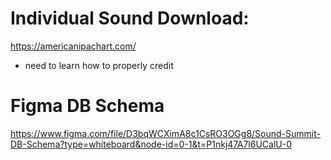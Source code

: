 # Individual Sound Download:
https://americanipachart.com/
 - need to learn how to properly credit

# Figma DB Schema
https://www.figma.com/file/D3bqWCXimA8c1CsRO3OGg8/Sound-Summit-DB-Schema?type=whiteboard&node-id=0-1&t=P1nkj47A7l6UCalU-0